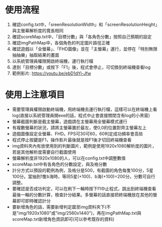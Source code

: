 # 使用流程
1. 確認config.txt中，「sreenResolutionWidth」和「screenResolutionHeight」與主螢幕解析度的寬長相同
2. 確認scoreMap.txt中，「目標分數」與「各角色分數」按照自己預期的設定
3. 確認imgPathMap中，各個角色的判定圖片路徑正確
4. 確認遊戲以「全螢幕」、「FHD圖像」並在「主螢幕」運行，並停在「特別無限抽抽樂」抽取結果的畫面
5. 以系統管理員權限開啟終端機，運行執行檔
6. 達到「目標分數」或按下「F1」後，程式會停止，可切換到終端機查看log
7. 範例影片: https://youtu.be/ebD1dYi-Jfw

# 使用上注意項目
- 需要管理員權限啟動終端機，用終端機去運行執行檔，這樣可以在終端機上看log(直接以系統管理員開exe的話，程式中止會直接關閉含有log的小黑窗)
- 螢幕截圖判斷是截主螢幕，遊戲請在主螢幕用全螢幕模式運行
- 有複數螢幕的狀況，請將主螢幕置於最左，使0,0的位置對齊主螢幕左上
- 遊戲圖像設定全螢幕、FHD。FPS可30可60，60判定成功頻率會高些
- 程式停止按鍵是F1，操作影片最後就是按F1後才切回終端機查看
- img資料夾內有放使用到的判斷圖片，範例是使用1920x1080解析度的圖片，若是其他解析度需要自行截圖使用
- 螢幕解析度非1920x1080的人，可以在config.txt中調整數值
- scoreMap.txt中有各角色的分數設定，與及格分數
- 計分方式以預設的範例為例，及格分是500，有截圖的角色每隻100分，5星100分。當抽到1隻b海時，等同5星(+100)、b海(+100)=200分。分數可自行調整。
- 要確認是否成功判定，可以在刷下一輪時按下f1中止程式，跳出到終端機查看最後一輪的分數計算，檢查計分結果。多螢幕的話直接把終端機放在其他的螢幕即可即時確認計分
- 要新增角色的話，需要新增判定圖至img資料夾下(不是"img/1920x1080"或"img/2560x1440")，再在imgPathMap.txt與scoreMap.txt新增角色資訊即可(可以參考既存的資料)

